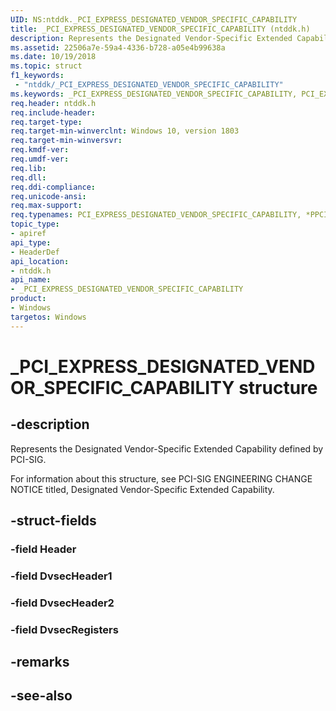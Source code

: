 ```yaml
---
UID: NS:ntddk._PCI_EXPRESS_DESIGNATED_VENDOR_SPECIFIC_CAPABILITY
title: _PCI_EXPRESS_DESIGNATED_VENDOR_SPECIFIC_CAPABILITY (ntddk.h)
description: Represents the Designated Vendor-Specific Extended Capability defined by PCI-SIG. 
ms.assetid: 22506a7e-59a4-4336-b728-a05e4b99638a
ms.date: 10/19/2018
ms.topic: struct
f1_keywords:
 - "ntddk/_PCI_EXPRESS_DESIGNATED_VENDOR_SPECIFIC_CAPABILITY"
ms.keywords: _PCI_EXPRESS_DESIGNATED_VENDOR_SPECIFIC_CAPABILITY, PCI_EXPRESS_DESIGNATED_VENDOR_SPECIFIC_CAPABILITY, *PPCI_EXPRESS_DESIGNATED_VENDOR_SPECIFIC_CAPABILITY, 
req.header: ntddk.h
req.include-header:
req.target-type:
req.target-min-winverclnt: Windows 10, version 1803
req.target-min-winversvr:
req.kmdf-ver:
req.umdf-ver:
req.lib:
req.dll:
req.ddi-compliance:
req.unicode-ansi:
req.max-support:
req.typenames: PCI_EXPRESS_DESIGNATED_VENDOR_SPECIFIC_CAPABILITY, *PPCI_EXPRESS_DESIGNATED_VENDOR_SPECIFIC_CAPABILITY
topic_type: 
- apiref
api_type: 
- HeaderDef
api_location:
- ntddk.h
api_name: 
- _PCI_EXPRESS_DESIGNATED_VENDOR_SPECIFIC_CAPABILITY
product:
- Windows
targetos: Windows
---
```


# _PCI_EXPRESS_DESIGNATED_VENDOR_SPECIFIC_CAPABILITY structure

## -description
Represents the Designated Vendor-Specific Extended Capability defined by PCI-SIG. 

For information about this structure, see PCI-SIG ENGINEERING CHANGE NOTICE titled, Designated Vendor-Specific Extended Capability.

## -struct-fields

### -field Header


### -field DvsecHeader1
 
 
### -field DvsecHeader2


### -field DvsecRegisters
 

## -remarks

## -see-also

